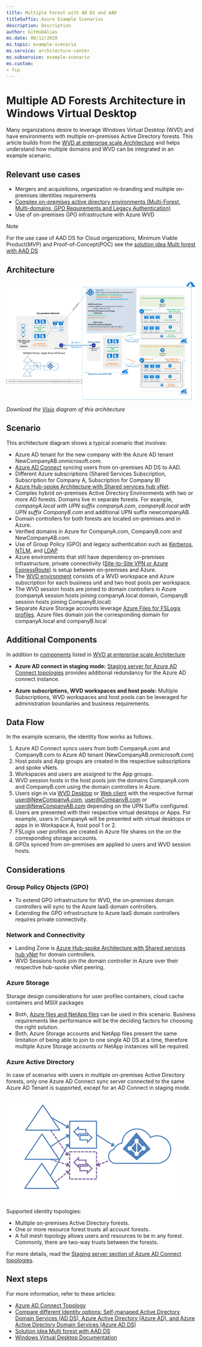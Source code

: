 ```yaml
---
title: Multiple Forest with AD DS and AAD
titleSuffix: Azure Example Scenarios
description: Description
author: GitHubAlias
ms.date: 08/12/2020
ms.topic: example-scenario
ms.service: architecture-center
ms.subservice: example-scenario
ms.custom:
- fcp
---
```


# Multiple AD Forests Architecture in Windows Virtual Desktop

Many organizations desire to leverage Windows Virtual Desktop (WVD) and have environments with multiple on-premises Active Directory forests. This article builds from the [WVD at enterprise scale Architecture](./windows-virtual-desktop.md) and helps understand how multiple domains and WVD can be integrated in an example scenario.

## Relevant use cases

- Mergers and acquisitions, organization re-branding and multiple on-premises identities requirements
- [Complex on-premises active directory environments (Multi-Forest, Multi-domains, GPO Requirements and Legacy Authentication)](https://docs.microsoft.com/azure/active-directory-domain-services/concepts-resource-forest)
- Use of on-premises GPO infrastructure with Azure WVD

> [!NOTE]
  > For the use case of AAD DS for Cloud organizations, Minimum Viable Product(MVP) and Proof-of-Concept(POC) see the [solution idea Multi forest with AAD DS](./multi-forest-w-AADDS.md)


## Architecture

![WVD Multiple AD Forests architecture diagram](images/WVD-two-forest-hybrid-Azure.png)

*Download the <a href="images/WVD-two-forest-hybrid-Azure.vsdx" download>Visio</a> diagram of this architecture*

## Scenario
This architecture diagram shows a typical scenario that involves:

- Azure AD tenant for the new company with the Azure AD tenant NewCompanyAB.onmicrosoft.com.
- [Azure AD Connect](https://docs.microsoft.com/azure/active-directory/hybrid/whatis-hybrid-identity) syncing users from on-premises AD DS to AAD.
- Different Azure subscriptions (Shared Services Subscription, Subscription for Company A, Subscription for Company B)
- [Azure Hub-spoke Architecture with Shared services hub vNet](https://docs.microsoft.com/azure/architecture/reference-architectures/hybrid-networking/hub-spoke).
- Complex hybrid on-premises Active Directory Environments with two or more AD forests. Domains live in separate forests. For example, *companyA.local with UPN suffix companyA.com*, *companyB.local with UPN suffix CompanyB.com* and additional UPN suffix newcompanyAB. 
- Domain controllers for both forests are located on-premises and in Azure.
- Verified domains in Azure for CompanyA.com, CompanyB.com and NewCompanyAB.com.
- Use of Group Policy (GPO) and legacy authentication such as [Kerberos](https://docs.microsoft.com/windows-server/security/kerberos/kerberos-authentication-overview), [NTLM](https://docs.microsoft.com/windows-server/security/kerberos/ntlm-overview), and [LDAP](https://social.technet.microsoft.com/wiki/contents/articles/2980.ldap-over-ssl-ldaps-certificate.aspx)
- Azure environments that still have dependency on-premises infrastructure, private connectivity ([Site-to-Site VPN or Azure ExpressRoute](https://docs.microsoft.com/azure/architecture/reference-architectures/hybrid-networking/)) is setup between on-premises and Azure.
- The [WVD environment](https://docs.microsoft.com/azure/virtual-desktop/environment-setup) consists of a WVD workspace and Azure subscription for each business unit and two host pools per workspace.
- The WVD session hosts are joined to domain controllers in Azure (companyA session hosts joining companyA.local domain, CompanyB session hosts joining CompanyB.local)
- Separate Azure Storage accounts leverage [Azure Files for FSLogix profiles](https://docs.microsoft.com/azure/virtual-desktop/FSLogix-containers-azure-files). Azure files domain join the corresponding domain for companyA.local and companyB.local

## Additional Components

In addition to [components](https://docs.microsoft.com/azure/architecture/example-scenario/wvd/windows-virtual-desktop#components-you-manage) listed in [WVD at enterprise scale Architecture](./windows-virtual-desktop.md)

- **Azure AD connect in staging mode:** [Staging server for Azure AD Connect topologies](https://docs.microsoft.com/azure/active-directory/hybrid/plan-connect-topologies#staging-server)  provides additional redundancy for the Azure AD connect instance.

- **Azure subscriptions, WVD workspaces and host pools:** Multiple Subscriptions, WVD workspaces and host pools can be leveraged for administration boundaries and business requirements. 


## Data Flow

In the example scenario, the identity flow works as follows.

1. Azure AD Connect syncs users from both CompanyA.com and CompanyB.com to Azure AD tenant (NewCompanyAB.onmicrosoft.com)
2. Host pools and App groups are created in the respective subscriptions and spoke vNets.
3. Workspaces and users are assigned to the App groups.
4. WVD session hosts in the host pools join the domains CompanyA.com and CompanyB.com using the domain controllers in Azure.  
5. Users sign in via [WVD Desktop](https://docs.microsoft.com/azure/virtual-desktop/connect-windows-7-10#install-the-windows-desktop-client) or [Web client](https://docs.microsoft.com/azure/virtual-desktop/connect-web) with the respective format user@NewCompanyA.com, user@CompanyB.com or user@NewCompanyAB.com depending on the UPN Suffix configured.
6. Users are presented with their respective virtual desktops or Apps. For example, users in CompanyA will be presented with virtual desktops or apps in in Workspace A, host pool 1 or 2.
7. FSLogix user profiles are created in Azure file shares on the on the corresponding storage accounts.
8. GPOs synced from on-premises are applied to users and WVD session hosts.

## Considerations

### Group Policy Objects (GPO)

- To extend GPO infrastructure for WVD, the on-premises domain controllers will sync to the Azure IaaS domain controllers. 
- Extending the GPO infrastructure to Azure IaaS domain controllers requires private connectivity.

### Network and Connectivity

- Landing Zone is [Azure Hub-spoke Architecture with Shared services hub vNet](https://docs.microsoft.com/azure/architecture/reference-architectures/hybrid-networking/hub-spoke) for domain controllers.
- WVD Sessions hosts join the domain controller in Azure over their respective hub-spoke vNet peering.

### Azure Storage

Storage design considerations for user profiles containers, cloud cache containers and MSIX packages
- Both, [Azure files and NetApp files](https://docs.microsoft.com/azure/virtual-desktop/store-FSLogix-profile#azure-platform-details) can be used in this scenario. Business requirements like performance will be the deciding factors for choosing the right solution.
- Both, Azure Storage accounts and NetApp files present the same limitation of being able to join to one single AD DS at a time, therefore multiple Azure Storage accounts or NetApp instances will be required.

### Azure Active Directory

In case of scenarios with users in multiple on-premises Active Directory forests, only one Azure AD Connect sync server connected to the same Azure AD Tenant is supported, except for an AD Connect in staging mode. 

![WVD Multiple AD Forests design considerations](images/wvd-multiple-forests.png)

Supported identity topologies:

- Multiple on-premises Active Directory forests.  
- One or more resource forest trusts all account forests.
- A full mesh topology allows users and resources to be in any forest. Commonly, there are two-way trusts between the forests.

For more details, read the [Staging server section of Azure AD Connect topologies](https://docs.microsoft.com/azure/active-directory/hybrid/plan-connect-topologies#staging-server).

## Next steps

For more information, refer to these articles:

- [Azure AD Connect Topology](https://docs.microsoft.com/azure/active-directory/hybrid/plan-connect-topologies)
- [Compare different Identity options: Self-managed Active Directory Domain Services (AD DS), Azure Active Directory (Azure AD), and Azure Active Directory Domain Services (Azure AD DS)](https://docs.microsoft.com/azure/active-directory-domain-services/compare-identity-solutions)
- [Solution idea Multi forest with AAD DS](./multi-forest-w-AADDS.md)
- [Windows Virtual Desktop Documentation](https://docs.microsoft.com/azure/virtual-desktop/)
